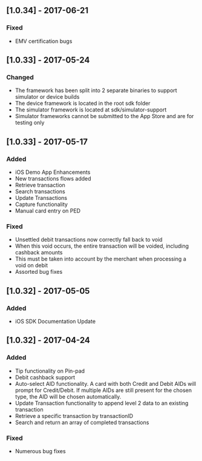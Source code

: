 ## [1.0.34] - 2017-06-21

### Fixed 
-   EMV certification bugs

## [1.0.33] - 2017-05-24

### Changed 
-   The framework has been split into 2 separate binaries to support simulator or device builds
-   The device framework is located in the root sdk folder
-   The simulator framework is located at sdk/simulator-support
-   Simulator frameworks cannot be submitted to the App Store and are for testing only

## [1.0.33] - 2017-05-17

### Added 
-   iOS  Demo App Enhancements
-   New transactions flows added
-   Retrieve transaction
-   Search transactions
-   Update Transactions
-   Capture functionality
-   Manual card entry on PED

### Fixed 
-   Unsettled debit transactions now correctly fall back to void
-   When this void occurs, the entire transaction will be voided, including cashback amounts
-   This must be taken into account by the merchant when processing a void on debit
-   Assorted bug fixes




## [1.0.32] - 2017-05-05
### Added
-	iOS SDK Documentation Update


## [1.0.32] - 2017-04-24
### Added 
-	Tip functionality on Pin-pad
-	Debit cashback support 
-	Auto-select AID functionality. A card with both Credit and Debit AIDs will prompt for Credit/Debit. If multiple AIDs are still present for the chosen type, the AID will be chosen automatically.
-	Update Transaction functionality to append level 2 data to an existing transaction
-	Retrieve a specific transaction by transactionID
-	Search and return an array of completed transactions

### Fixed 
-	Numerous bug fixes
